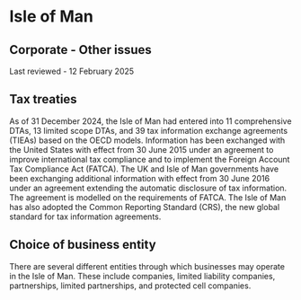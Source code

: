 # Isle of Man
## Corporate - Other issues
Last reviewed - 12 February 2025
## Tax treaties
As of 31 December 2024, the Isle of Man had entered into 11 comprehensive DTAs, 13 limited scope DTAs, and 39 tax information exchange agreements (TIEAs) based on the OECD models.
Information has been exchanged with the United States with effect from 30 June 2015 under an agreement to improve international tax compliance and to implement the Foreign Account Tax Compliance Act (FATCA).
The UK and Isle of Man governments have been exchanging additional information with effect from 30 June 2016 under an agreement extending the automatic disclosure of tax information. The agreement is modelled on the requirements of FATCA.
The Isle of Man has also adopted the Common Reporting Standard (CRS), the new global standard for tax information agreements.
## Choice of business entity
There are several different entities through which businesses may operate in the Isle of Man. These include companies, limited liability companies, partnerships, limited partnerships, and protected cell companies.
